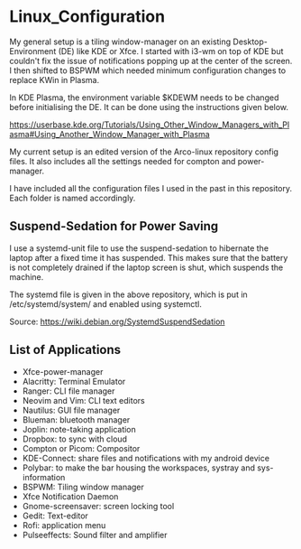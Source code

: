 # Linux_Configuration
My general setup is a tiling window-manager on an existing Desktop-Environment (DE) like KDE or Xfce. I started with i3-wm on top of KDE but couldn't fix the issue of notifications popping up at the center of the screen. I then shifted to BSPWM which needed minimum configuration changes to replace KWin in Plasma.

In KDE Plasma, the environment variable $KDEWM needs to be changed before initialising the DE. It can be done using the instructions given below. 

https://userbase.kde.org/Tutorials/Using_Other_Window_Managers_with_Plasma#Using_Another_Window_Manager_with_Plasma

My current setup is an edited version of the Arco-linux repository config files. It also includes all the settings needed for compton and power-manager.

I have included all the configuration files I used in the past in this repository. Each folder is named accordingly.  

## Suspend-Sedation for Power Saving

I use a systemd-unit file to use the suspend-sedation to hibernate the laptop after a fixed time it has suspended. This makes sure that the battery is not completely drained if the laptop screen is shut, which suspends the machine. 

The systemd file is given in the above repository, which is put in /etc/systemd/system/ and enabled using systemctl. 

Source: https://wiki.debian.org/SystemdSuspendSedation

## List of Applications

- Xfce-power-manager
- Alacritty: Terminal Emulator
- Ranger: CLI file manager
- Neovim and Vim: CLI text editors
- Nautilus: GUI file manager
- Blueman: bluetooth manager
- Joplin: note-taking application
- Dropbox: to sync with cloud
- Compton or Picom: Compositor
- KDE-Connect: share files and notifications with my android device
- Polybar: to make the bar housing the workspaces, systray and sys-information
- BSPWM: Tiling window manager
- Xfce Notification Daemon
- Gnome-screensaver: screen locking tool
- Gedit: Text-editor
- Rofi: application menu
- Pulseeffects: Sound filter and amplifier

